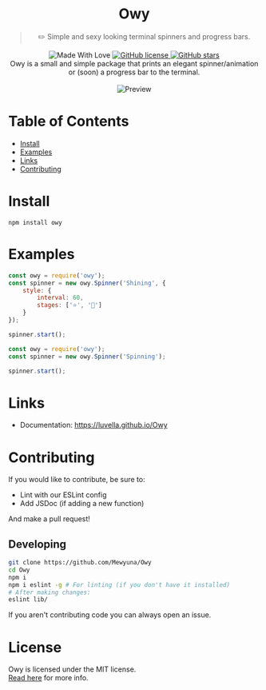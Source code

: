 <div align="center">
	<h1 align="center">Owy</h1>
	<blockquote align="center">✏️ Simple and sexy looking terminal spinners and progress bars.</blockquote>
	<p>
		<img alt="Made With Love" src="https://forthebadge.com/images/badges/built-with-love.svg">
		<a href="https://github.com/Mewyuna/Owy/blob/master/LICENSE">
			<img alt="GitHub license" src="https://img.shields.io/github/license/Mewyuna/Owy?style=for-the-badge">
		</a>
		<a href="https://github.com/Mewyuna/Owy/stargazers">
			<img alt="GitHub stars" src="https://img.shields.io/github/stars/Mewyuna/Owy?style=for-the-badge">
		</a>
		<br>
		Owy is a small and simple package that prints an elegant spinner/animation or (soon) a progress bar to the terminal.
		<br><br>
		<img alt="Preview" src="https://modeus.is-inside.me/G8jJetlj.gif">
	</p>
</div>

# Table of Contents
- [Install](#install)
- [Examples](#examples)
- [Links](#links)
- [Contributing](#contributing)

# Install
`npm install owy`
 
# Examples
```js
const owy = require('owy');
const spinner = new owy.Spinner('Shining', {
	style: {
		interval: 60,
		stages: ['⭐', '🌟']
	}
});

spinner.start();
```
```js
const owy = require('owy');
const spinner = new owy.Spinner('Spinning');

spinner.start();
```

# Links
- Documentation: https://luvella.github.io/Owy

# Contributing
If you would like to contribute, be sure to:
- Lint with our ESLint config
- Add JSDoc (if adding a new function)  

And make a pull request!  

## Developing
```sh
git clone https://github.com/Mewyuna/Owy
cd Owy
npm i
npm i eslint -g # For linting (if you don't have it installed)
# After making changes:
eslint lib/
```

If you aren't contributing code you can always open an issue.
# License
Owy is licensed under the MIT license.  
[Read here](LICENSE) for more info.
